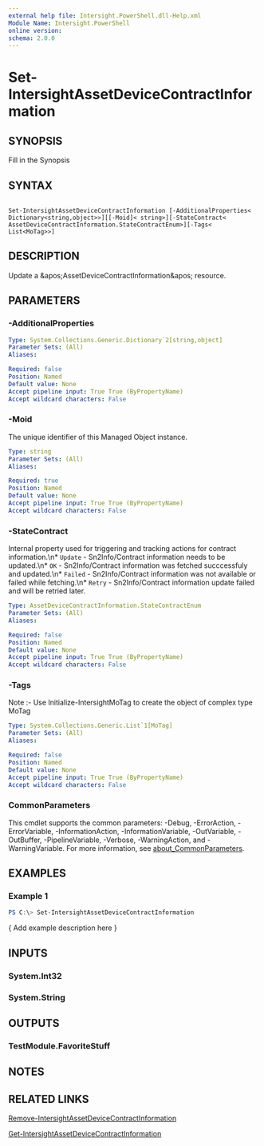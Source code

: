 ```yaml
---
external help file: Intersight.PowerShell.dll-Help.xml
Module Name: Intersight.PowerShell
online version:
schema: 2.0.0
---
```


# Set-IntersightAssetDeviceContractInformation

## SYNOPSIS
Fill in the Synopsis

## SYNTAX

```

Set-IntersightAssetDeviceContractInformation [-AdditionalProperties< Dictionary<string,object>>][[-Moid]< string>][-StateContract< AssetDeviceContractInformation.StateContractEnum>][-Tags< List<MoTag>>]

```

## DESCRIPTION
Update a &amp;apos;AssetDeviceContractInformation&amp;apos; resource.

## PARAMETERS

### -AdditionalProperties


```yaml
Type: System.Collections.Generic.Dictionary`2[string,object]
Parameter Sets: (All)
Aliases:

Required: false
Position: Named
Default value: None
Accept pipeline input: True True (ByPropertyName)
Accept wildcard characters: False
```

### -Moid
The unique identifier of this Managed Object instance.

```yaml
Type: string
Parameter Sets: (All)
Aliases:

Required: true
Position: Named
Default value: None
Accept pipeline input: True True (ByPropertyName)
Accept wildcard characters: False
```

### -StateContract
Internal property used for triggering and tracking actions for contract information.\n* `Update` - Sn2Info/Contract information needs to be updated.\n* `OK` - Sn2Info/Contract information was fetched succcessfuly and updated.\n* `Failed` - Sn2Info/Contract information was not available  or failed while fetching.\n* `Retry` - Sn2Info/Contract information update failed and will be retried later.

```yaml
Type: AssetDeviceContractInformation.StateContractEnum
Parameter Sets: (All)
Aliases:

Required: false
Position: Named
Default value: None
Accept pipeline input: True True (ByPropertyName)
Accept wildcard characters: False
```

### -Tags


Note :- Use Initialize-IntersightMoTag to create the object of complex type MoTag

```yaml
Type: System.Collections.Generic.List`1[MoTag]
Parameter Sets: (All)
Aliases:

Required: false
Position: Named
Default value: None
Accept pipeline input: True True (ByPropertyName)
Accept wildcard characters: False
```


### CommonParameters
This cmdlet supports the common parameters: -Debug, -ErrorAction, -ErrorVariable, -InformationAction, -InformationVariable, -OutVariable, -OutBuffer, -PipelineVariable, -Verbose, -WarningAction, and -WarningVariable. For more information, see [about_CommonParameters](http://go.microsoft.com/fwlink/?LinkID=113216).

## EXAMPLES

### Example 1
```powershell
PS C:\> Set-IntersightAssetDeviceContractInformation
```

{ Add example description here }

## INPUTS

### System.Int32

### System.String

## OUTPUTS

### TestModule.FavoriteStuff

## NOTES

## RELATED LINKS

[Remove-IntersightAssetDeviceContractInformation](./Remove-IntersightAssetDeviceContractInformation.md)

[Get-IntersightAssetDeviceContractInformation](./Get-IntersightAssetDeviceContractInformation.md)
